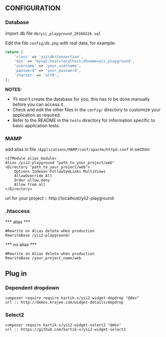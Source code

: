 CONFIGURATION
-------------

### Database

import db file `db/yii_playground_20160226.sql`

Edit the file `config/db.php` with real data, for example:

```php
return [
    'class' => 'yii\db\Connection',
    'dsn' => 'mysql:host=localhost;dbname=yii_playground',
    'username' => 'your_username',
    'password' => 'your_password',
    'charset' => 'utf8',
];
```

**NOTES:**
- Yii won't create the database for you, this has to be done manually before you can access it.
- Check and edit the other files in the `config/` directory to customize your application as required.
- Refer to the README in the `tests` directory for information specific to basic application tests.

### MAMP
add alias in file `/Applications/MAMP/conf/apache/httpd.conf` in section
```
<IfModule alias_module>
Alias /yii2-playground "path_to_your_project/web"
<Directory "path_to_your_project/web">
    Options Indexes FollowSymLinks MultiViews
    AllowOverride All
    Order allow,deny
    Allow from all
</Directory>
```
url for your project :: http://localhost/yii2-playground

### .htaccess

*** alias ***
```
#Rewrite on Alias delete when production
RewriteBase /yii2-playground/
```

*** no alias ***
```
#Rewrite on Alias delete when production
RewriteBase /your_project_name/web
```

Plug in
-------------

### Dependent dropdown
~~~
composer require require kartik-v/yii2-widget-depdrop "@dev"
url :: http://demos.krajee.com/widget-details/depdrop
~~~

### Select2
~~~
composer require kartik-v/yii2-widget-select2 "@dev"
url :: https://github.com/kartik-v/yii2-widget-select2
~~~
